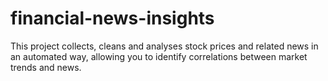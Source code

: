 # financial-news-insights
This project collects, cleans and analyses stock prices and related news in an automated way, allowing you to identify correlations between market trends and news.
